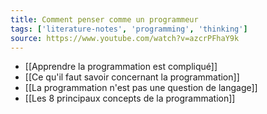 ```yaml
---
title: Comment penser comme un programmeur 
tags: ['literature-notes', 'programming', 'thinking'] 
source: https://www.youtube.com/watch?v=azcrPFhaY9k
---
```


- [[Apprendre la programmation est compliqué]]
- [[Ce qu'il faut savoir concernant la programmation]]
- [[La programmation n'est pas une question de langage]]
- [[Les 8 principaux concepts de la programmation]]


